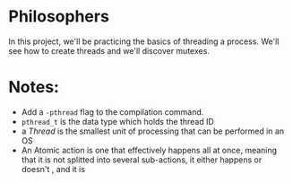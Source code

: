 # Philosophers
In this project, we'll be practicing the basics of threading a process. We'll see how to create threads and we'll discover mutexes.

# Notes:
- Add a `-pthread` flag to the compilation command.
- `pthread_t` is the data type which holds the thread ID
- a _Thread_ is the smallest unit of processing that can be performed in an OS
- An Atomic action is one that effectively happens all at once, meaning that it is not splitted into several sub-actions, it either happens or doesn't , and it is 